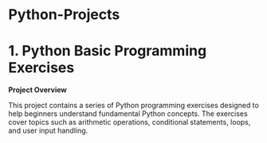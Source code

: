 # Python-Projects

# 1. Python Basic Programming Exercises

**Project Overview**

This project contains a series of Python programming exercises designed to help beginners understand fundamental Python concepts. The exercises cover topics such as arithmetic operations, conditional statements, loops, and user input handling.
